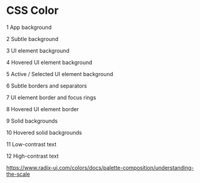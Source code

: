# CSS Color

1 App background

2 Subtle background

3 UI element background

4 Hovered UI element background

5 Active / Selected UI element background

6 Subtle borders and separators

7 UI element border and focus rings

8 Hovered UI element border

9 Solid backgrounds

10 Hovered solid backgrounds

11 Low-contrast text

12 High-contrast text

<https://www.radix-ui.com/colors/docs/palette-composition/understanding-the-scale>
